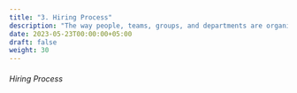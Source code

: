```yaml
---
title: "3. Hiring Process"
description: "The way people, teams, groups, and departments are organized and work together."
date: 2023-05-23T00:00:00+05:00
draft: false
weight: 30
---
```


###### Hiring Process



